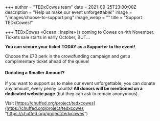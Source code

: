 +++
author = "TEDxCowes team"
date = 2021-09-25T23:00:00Z
description = "Help us make our event unforgettable!"
image = "/images/choose-to-support.png"
image_webp = ""
title = "Support TEDxCowes!"

+++
TEDxCowes «Ocean : Inspire» is coming to Cowes on 4th November. Tickets sale starts in early October, BUT...

**You can secure your ticket TODAY as a Supporter to the event!**

Choose the £70 perk in the crowdfunding campaign and get a complimentary ticket ahead of the queue! 

#### Donating a Smaller Amount?

If you want to support us to make our event unforgettable, you can donate any amount, every penny counts! **All donors will be mentioned on a dedicated website page** (but they can ask to remain anonymous). 

Visit [https://chuffed.org/project/tedxcowes](https://chuffed.org/project/tedxcowes "https://chuffed.org/project/tedxcowes")